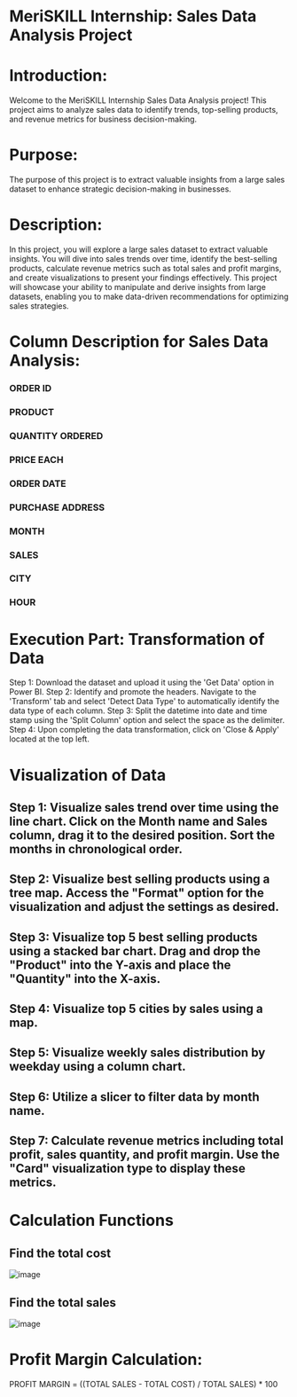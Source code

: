 # MeriSKILL Internship: Sales Data Analysis Project

# Introduction:
Welcome to the MeriSKILL Internship Sales Data Analysis project! This project aims to analyze sales data to identify trends, top-selling products, and revenue metrics for business decision-making.

# Purpose:
The purpose of this project is to extract valuable insights from a large sales dataset to enhance strategic decision-making in businesses.

# Description:
In this project, you will explore a large sales dataset to extract valuable insights. You will dive into sales trends over time, identify the best-selling products, calculate revenue metrics such as total sales and profit margins, and create visualizations to present your findings effectively. This project will showcase your ability to manipulate and derive insights from large datasets, enabling you to make data-driven recommendations for optimizing sales strategies.

# Column Description for Sales Data Analysis:

### ORDER ID
### PRODUCT
### QUANTITY ORDERED
### PRICE EACH
### ORDER DATE
### PURCHASE ADDRESS
### MONTH
### SALES
### CITY
### HOUR

# Execution Part: Transformation of Data
Step 1: Download the dataset and upload it using the 'Get Data' option in Power BI.
Step 2: Identify and promote the headers. Navigate to the 'Transform' tab and select 'Detect Data Type' to automatically identify the data type of each column.
Step 3: Split the datetime into date and time stamp using the 'Split Column' option and select the space as the delimiter.
Step 4: Upon completing the data transformation, click on 'Close & Apply' located at the top left.

# Visualization of Data
## Step 1: Visualize sales trend over time using the line chart. Click on the Month name and Sales column, drag it to the desired position. Sort the months in chronological order.
## Step 2: Visualize best selling products using a tree map. Access the "Format" option for the visualization and adjust the settings as desired.
## Step 3: Visualize top 5 best selling products using a stacked bar chart. Drag and drop the "Product" into the Y-axis and place the "Quantity" into the X-axis.
## Step 4: Visualize top 5 cities by sales using a map.
## Step 5: Visualize weekly sales distribution by weekday using a column chart.
## Step 6: Utilize a slicer to filter data by month name.
## Step 7: Calculate revenue metrics including total profit, sales quantity, and profit margin. Use the "Card" visualization type to display these metrics.

# Calculation Functions
## Find the total cost 
![image](https://github.com/NishadiSS/MeriSKILL-Internship-Sales-Data-Analysis/assets/119886016/386f5b1e-e031-4c4a-b438-772e5a6c16da)

## Find the total sales
![image](https://github.com/NishadiSS/MeriSKILL-Internship-Sales-Data-Analysis/assets/119886016/73be7a84-8bf8-4a36-88ed-afa83f3eb744)


# Profit Margin Calculation:
PROFIT MARGIN = ((TOTAL SALES - TOTAL COST) / TOTAL SALES) * 100

